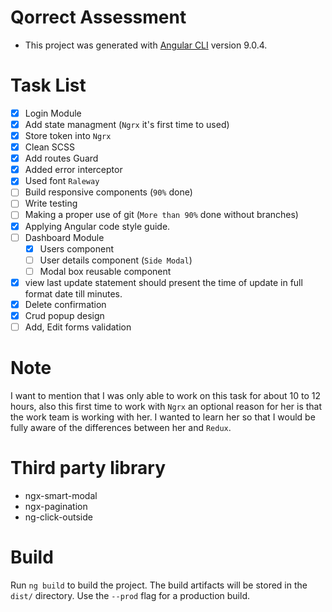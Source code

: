 # Qorrect Assessment

- This project was generated with [Angular CLI](https://github.com/angular/angular-cli) version 9.0.4.

# Task List

- [x] Login Module
- [x] Add state managment (`Ngrx` it's first time to used)
- [x] Store token into `Ngrx`
- [x] Clean SCSS
- [x] Add routes Guard
- [x] Added error interceptor
- [x] Used font `Raleway`
- [ ] Build responsive components (`90%` done)
- [ ] Write testing
- [ ] Making a proper use of git (`More than 90%` done without branches)
- [x] Applying Angular code style guide.
- [ ] Dashboard Module
  - [x] Users component
  - [ ] User details component (`Side Modal`)
  - [ ] Modal box reusable component
- [x] view last update statement should present the time of update in full format date till minutes.
- [x] Delete confirmation
- [x] Crud popup design
- [ ] Add, Edit forms validation

# Note

I want to mention that I was only able to work on this task for about 10 to 12 hours, also this first time to work with `Ngrx` an optional reason for her is that the work team is working with her. I wanted to learn her so that I would be fully aware of the differences between her and `Redux`.

# Third party library

- ngx-smart-modal
- ngx-pagination
- ng-click-outside

# Build

Run `ng build` to build the project. The build artifacts will be stored in the `dist/` directory. Use the `--prod` flag for a production build.
